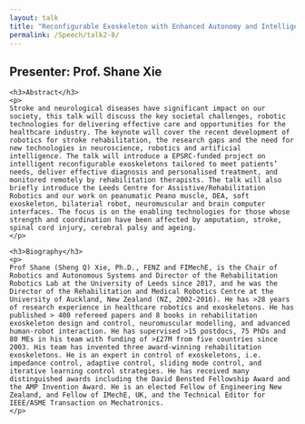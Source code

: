 ```yaml
---
layout: talk
title: "Reconfigurable Exoskeleton with Enhanced Autonomy and Intelligence for Effective home-based Rehabilitation "
permalink: /Speech/talk2-8/
---
```


<div class="talk-container">
    <div class="talk-header">
        <h2>Presenter: Prof. Shane Xie</h2>
    </div>

    <h3>Abstract</h3>
    <p>
    Stroke and neurological diseases have significant impact on our society, this talk will discuss the key societal challenges, robotic technologies for delivering effective care and opportunities for the healthcare industry. The keynote will cover the recent development of robotics for stroke rehabilitation, the research gaps and the need for new technologies in neuroscience, robotics and artificial intelligence. The talk will introduce a EPSRC-funded project on intelligent reconfigurable exoskeletons tailored to meet patients’ needs, deliver effective diagnosis and personalised treatment, and monitored remotely by rehabilitation therapists. The talk will also briefly introduce the Leeds Centre for Assistive/Rehabilitation Robotics and our work on peanumatic Peano muscle, DEA, soft exoskeleton, bilaterial robot, neuromuscular and brain computer interfaces. The focus is on the enabling technologies for those whose strength and coordination have been affected by amputation, stroke, spinal cord injury, cerebral palsy and ageing.
    </p>

    <h3>Biography</h3>
    <p>
    Prof Shane (Sheng Q) Xie, Ph.D., FENZ and FIMechE, is the Chair of Robotics and Autonomous Systems and Director of the Rehabilitation Robotics Lab at the University of Leeds since 2017, and he was the Director of the Rehabilitation and Medical Robotics Centre at the University of Auckland, New Zealand (NZ, 2002-2016). He has >28 years of research experience in healthcare robotics and exoskeletons. He has published > 400 refereed papers and 8 books in rehabilitation exoskeleton design and control, neuromuscular modelling, and advanced human-robot interaction. He has supervised >15 postdocs, 75 PhDs and 80 MEs in his team with funding of >£27M from five countries since 2003. His team has invented three award-winning rehabilitation exoskeletons. He is an expert in control of exoskeletons, i.e. impedance control, adaptive control, sliding mode control, and iterative learning control strategies. He has received many distinguished awards including the David Bensted Fellowship Award and the AMP Invention Award. He is an elected Fellow of Engineering New Zealand, and Fellow of IMechE, UK, and the Technical Editor for IEEE/ASME Transaction on Mechatronics.
    </p>
</div>
